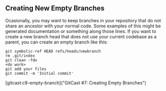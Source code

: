 ## Creating New Empty Branches ##

Ocasionally, you may want to keep branches in your repository that do not
share an ancestor with your normal code.  Some examples of this might be
generated documentation or something along those lines.  If you want to 
create a new branch head that does not use your current codebase as a 
parent, you can create an empty branch like this:

    git symbolic-ref HEAD refs/heads/newbranch 
    rm .git/index 
    git clean -fdx 
    <do work> 
    git add your files 
    git commit -m 'Initial commit'
    
[gitcast:c9-empty-branch]("GitCast #7: Creating Empty Branches")
